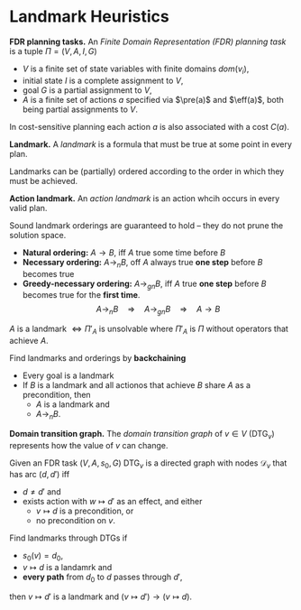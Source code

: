 # Landmark Heuristics

**FDR planning tasks.** An *Finite Domain Representation (FDR) planning task* is a tuple $\Pi = (V, A, I, G)$

* $V$ is a finite set of state variables with finite domains $dom(v_i)$,
* initial state $I$ is a complete assignment to $V$,
* goal $G$ is a partial assignment to $V$,
* $A$ is a finite set of actions $a$ specified via $\pre(a)$ and $\eff(a)$, both being partial assignments to $V$.

In cost-sensitive planning each action $a$ is also associated with a cost $C(a)$.

**Landmark.** A *landmark* is a formula that must be true at some point in every plan.

Landmarks can be (partially) ordered according to the order in which they must be achieved.

**Action landmark.** An *action landmark* is an action whcih occurs in every valid plan.

Sound landmark orderings are guaranteed to hold – they do not prune the solution space.

* **Natural ordering:** $A \rightarrow B$, iff $A$ true some time before $B$
* **Necessary ordering:** $A \rightarrow_n B$, off $A$ always true **one step** before $B$ becomes true
* **Greedy-necessary ordering:** $A \rightarrow_{gn} B$, iff $A$ true **one step** before $B$ becomes true for the **first time**.
$$A \rightarrow_n B \quad \Rightarrow \quad A \rightarrow_{gn} B \quad \Rightarrow \quad A \rightarrow B$$

$A$ is a landmark $\Leftrightarrow \Pi'_A$ is unsolvable where $\Pi'_A$ is $\Pi$ without operators that achieve $A$.

Find landmarks and orderings by **backchaining**

* Every goal is a landmark
* If $B$ is a landmark and all actionos that achieve $B$ share $A$ as a precondition, then
    * $A$ is a landmark and
    * $A \to_n B$.

**Domain transition graph.** The *domain transition graph* of $v \in V$ ($\mathrm{DTG}_v$) represents how the value of $v$ can change.

Given an FDR task $(V, A, s_0, G)$ $\mathrm{DTG}_v$ is a directed graph with nodes $\mathcal{D}_v$ that has arc $(d, d')$ iff

* $d \ne d'$ and
* exists action with $w \mapsto d'$ as an effect, and either
    * $v \mapsto d$ is a precondition, or
    * no precondition on $v$.

Find landmarks through DTGs if

* $s_0(v) = d_0$,
* $v \mapsto d$ is a landamrk and
* **every path** from $d_0$ to $d$ passes through $d'$,

then $v \mapsto d'$ is a landmark and $(v \mapsto d') \to (v \mapsto d)$.
